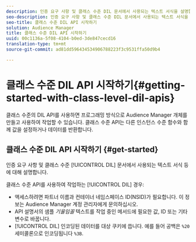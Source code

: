 ```yaml
---
description: 인증 요구 사항 및 클래스 수준 DIL 문서에서 사용되는 텍스트 서식을 설명합니다.
seo-description: 인증 요구 사항 및 클래스 수준 DIL 문서에서 사용되는 텍스트 서식을 설명합니다.
seo-title: 클래스 수준 DIL API 시작하기
solution: Audience Manager
title: 클래스 수준 DIL API 시작하기
uuid: 00c1136a-5f08-4104-b0ed-3de847cecd16
translation-type: tm+mt
source-git-commit: ad81dd596434534906788223f3c9531ffa50d9b4

---
```



# 클래스 수준 DIL API 시작하기{#getting-started-with-class-level-dil-apis}

클래스 수준의 DIL API를 사용하면 프로그래밍 방식으로 Audience Manager 개체를 만들고 사용하여 작업할 수 있습니다. 클래스 수준 API는 다른 인스턴스 수준 함수와 함께 값을 설정하거나 데이터를 반환합니다.

## 클래스 수준 DIL API 시작하기 {#get-started}

인증 요구 사항 및 클래스 수준 [!UICONTROL DIL] 문서에서 사용되는 텍스트 서식 등에 대해 설명합니다.

<!-- 

c_class_start.xml

 -->

클래스 수준 API를 사용하여 작업하는 [!UICONTROL DIL] 경우:

* 액세스하려면 파트너 이름과 컨테이너 네임스페이스 ID(NSID)가 필요합니다. 이 정보는 Audience Manager 계정 관리자에게 문의하십시오.
* API 설명서의 샘플 *기울임꼴* 텍스트를 작업 중인 메서드에 필요한 값, ID 또는 기타 변수로 바꿉니다.
* [!UICONTROL DIL] 인코딩된 데이터를 대상 쿠키에 씁니다. 예를 들어 공백은 `%20` 세미콜론으로 인코딩됩니다 `%3B`.

